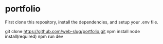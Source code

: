 # portfolio
First clone this repository, install the dependencies, and setup your .env file.

git clone https://github.com/web-slug/portfolio.git
npm install
node install(required)
npm run dev


